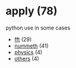 # apply (78)
python use in some cases

+ [fft](fft/README.md) (29)
+ [nummeth](nummeth/README.md) (41)
+ [physics](physics/README.md) (4)
+ [others](others/README.md) (4)
